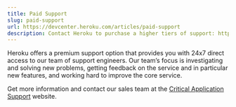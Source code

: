 ```yaml
---
title: Paid Support
slug: paid-support
url: https://devcenter.heroku.com/articles/paid-support
description: Contact Heroku to purchase a higher tiers of support: http://heroku.com/contact
---
```


Heroku offers a premium support option that provides you with 24x7 direct access to our team of support engineers. Our team’s focus is investigating and solving new problems, getting feedback on the service and in particular new features, and working hard to improve the core service.

Get more information and contact our sales team at the [Critical Application Support](https://www.heroku.com/critical) website. 